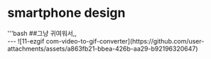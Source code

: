 <h1>smartphone design</h1>
'''bash
##그냥 귀여워서,, <br/>
---
![11-ezgif com-video-to-gif-converter](https://github.com/user-attachments/assets/a863fb21-bbea-426b-aa29-b92196320647)
